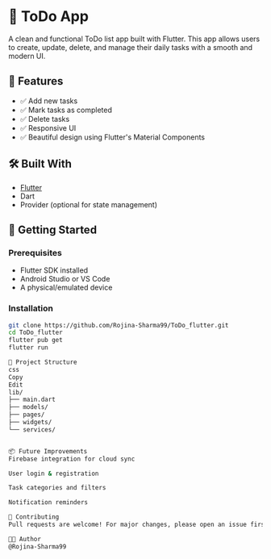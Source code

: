 # 📝 ToDo App

A clean and functional ToDo list app built with Flutter. This app allows users to create, update, delete, and manage their daily tasks with a smooth and modern UI.



## 📱 Features

- ✅ Add new tasks
- ✅ Mark tasks as completed
- ✅ Delete tasks
- ✅ Responsive UI
- ✅ Beautiful design using Flutter's Material Components



## 🛠️ Built With

- [Flutter](https://flutter.dev/)
- Dart
- Provider (optional for state management)





## 🚀 Getting Started

### Prerequisites

- Flutter SDK installed
- Android Studio or VS Code
- A physical/emulated device

### Installation

```bash
git clone https://github.com/Rojina-Sharma99/ToDo_flutter.git
cd ToDo_flutter
flutter pub get
flutter run

📁 Project Structure
css
Copy
Edit
lib/
├── main.dart
├── models/
├── pages/
├── widgets/
└── services/


📦 Future Improvements
Firebase integration for cloud sync

User login & registration

Task categories and filters

Notification reminders

🙌 Contributing
Pull requests are welcome! For major changes, please open an issue first to discuss what you’d like to change.

🧑‍💻 Author
@Rojina-Sharma99

